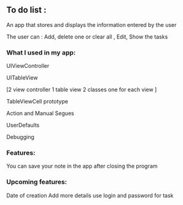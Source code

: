 ## To do list :‬‬

‪‪An app that stores and displays the information entered by the user‬‬

‪‪The user can : Add, delete one or clear all , Edit, Show the tasks


### What I used in my app:

UIViewController

UITableView

[2 view controller 1 table view 2 classes one for each view ]

TableViewCell prototype

Action and Manual Segues

UserDefaults

Debugging

###  Features:‬‬

‪‪You can save your note in the app after closing the program

### ‪Upcoming features:‬

‪Date of creation‬ ‪Add more details
use login and password for task
